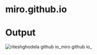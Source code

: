 # miro.github.io
# Output
![riteshghodela github io_miro github io_](https://github.com/RiteshGhodela/miro.github.io/assets/105776519/a04ae430-f69c-4250-8c1e-74f0862f90d5)
